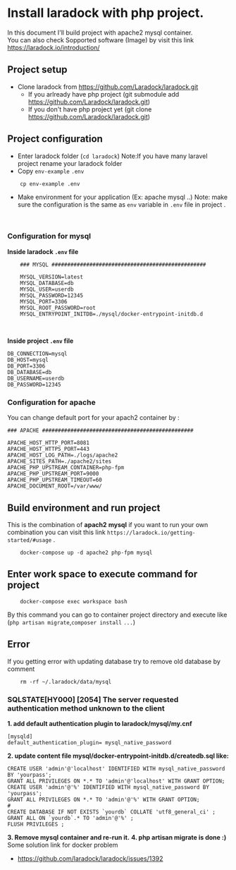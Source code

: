 # Install laradock with php project.

In this document I'll build project with apache2 mysql container. <br>
You can also check Sopported software (Image) by visit this link https://laradock.io/introduction/

## Project setup
* Clone laradock from https://github.com/Laradock/laradock.git
    * If you arlready have php project (git submodule add https://github.com/Laradock/laradock.git)
    * If you don't have php project yet (git clone https://github.com/Laradock/laradock.git)
## Project configuration
* Enter laradock folder (`cd laradock`) Note:If you have many laravel project rename your laradock folder 
* Copy `env-example` `.env`
```
    cp env-example .env
```
* Make environment for your application (Ex: apache mysql ..) Note: make sure the configuration is the same as `env` variable in `.env` file in project .

<br>

### Configuration for mysql

**Inside laradock `.env` file**
```
    ### MYSQL #################################################

    MYSQL_VERSION=latest
    MYSQL_DATABASE=db
    MYSQL_USER=userdb
    MYSQL_PASSWORD=12345
    MYSQL_PORT=3306
    MYSQL_ROOT_PASSWORD=root
    MYSQL_ENTRYPOINT_INITDB=./mysql/docker-entrypoint-initdb.d
```
<br>

**Inside project `.env` file**
<br>

```
DB_CONNECTION=mysql
DB_HOST=mysql
DB_PORT=3306
DB_DATABASE=db
DB_USERNAME=userdb
DB_PASSWORD=12345

```

### Configuration for apache
You can change default port for your apach2 container by :

```
### APACHE ################################################

APACHE_HOST_HTTP_PORT=8081
APACHE_HOST_HTTPS_PORT=443
APACHE_HOST_LOG_PATH=./logs/apache2
APACHE_SITES_PATH=./apache2/sites
APACHE_PHP_UPSTREAM_CONTAINER=php-fpm
APACHE_PHP_UPSTREAM_PORT=9000
APACHE_PHP_UPSTREAM_TIMEOUT=60
APACHE_DOCUMENT_ROOT=/var/www/
```

## Build environment and run project

This is the combination of **apach2** **mysql** if you want to run your own combination you can visit this link `https://laradock.io/getting-started/#usage` . 
```
    docker-compose up -d apache2 php-fpm mysql
```
## Enter work space to execute command for project
```
    docker-compose exec workspace bash
```
By this command you can go to container project directory and execute like (`php artisan migrate`,`composer install` `...`)


## Error
If you getting error with updating database try to remove old database by comment 
```
    rm -rf ~/.laradock/data/mysql
```
### SQLSTATE[HY000] [2054] The server requested authentication method unknown to the client
**1. add default authentication plugin to laradock/mysql/my.cnf**
```
[mysqld]
default_authentication_plugin= mysql_native_password
```
**2. update content file mysql/docker-entrypoint-initdb.d/createdb.sql like:**
```
CREATE USER 'admin'@'localhost' IDENTIFIED WITH mysql_native_password BY 'yourpass';
GRANT ALL PRIVILEGES ON *.* TO 'admin'@'localhost' WITH GRANT OPTION;
CREATE USER 'admin'@'%' IDENTIFIED WITH mysql_native_password BY 'yourpass';
GRANT ALL PRIVILEGES ON *.* TO 'admin'@'%' WITH GRANT OPTION;
#
CREATE DATABASE IF NOT EXISTS `yourdb` COLLATE 'utf8_general_ci' ;
GRANT ALL ON `yourdb`.* TO 'admin'@'%' ;
FLUSH PRIVILEGES ;
```
**3. Remove mysql container and re-run it.**
**4. php artisan migrate is done :)**
Some solution link for docker problem
* https://github.com/laradock/laradock/issues/1392
